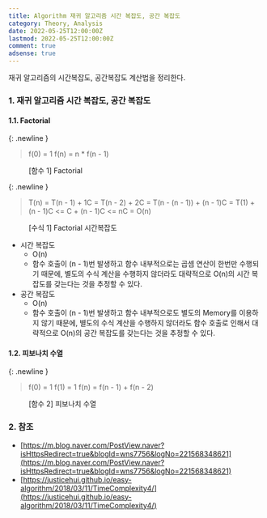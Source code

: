 ```yaml
---
title: Algorithm 재귀 알고리즘 시간 복잡도, 공간 복잡도
category: Theory, Analysis
date: 2022-05-25T12:00:00Z
lastmod: 2022-05-25T12:00:00Z
comment: true
adsense: true
---
```


재귀 알고리즘의 시간복잡도, 공간복잡도 계산법을 정리한다.

### 1. 재귀 알고리즘 시간 복잡도, 공간 복잡도

#### 1.1. Factorial

{: .newline }
> f(0) = 1
> f(n) = n * f(n - 1) <br/>
<figure>
<figcaption class="caption">[함수 1] Factorial</figcaption>
</figure>

{: .newline }
> T(n) = T(n - 1) + 1C
>      = T(n - 2) + 2C
>      = T(n - (n - 1)) + (n - 1)C
>      = T(1) + (n - 1)C
>      <= C + (n - 1)C
>      <= nC
>      = O(n) <br/>
<figure>
<figcaption class="caption">[수식 1] Factorial 시간복잡도</figcaption>
</figure>

* 시간 복잡도
  * O(n)
  * 함수 호출이 (n - 1)번 발생하고 함수 내부적으로는 곱셈 연산이 한번만 수행되기 때문에, 별도의 수식 계산을 수행하지 않더라도  대략적으로 O(n)의 시간 복잡도를 갖는다는 것을 추정할 수 있다.
* 공간 복잡도
  * O(n)
  * 함수 호출이 (n - 1)번 발생하고 함수 내부적으로도 별도의 Memory를 이용하지 않기 때문에, 별도의 수식 계산을 수행하지 않더라도 함수 호출로 인해서 대략적으로 O(n)의 공간 복잡도를 갖는다는 것을 추정할 수 있다.

#### 1.2. 피보나치 수열

{: .newline }
> f(0) = 1
> f(1) = 1
> f(n) = f(n - 1) + f(n - 2) <br/>
<figure>
<figcaption class="caption">[함수 2] 피보나치 수열</figcaption>
</figure>

### 2. 참조

* [https://m.blog.naver.com/PostView.naver?isHttpsRedirect=true&blogId=wns7756&logNo=221568348621](https://m.blog.naver.com/PostView.naver?isHttpsRedirect=true&blogId=wns7756&logNo=221568348621)
* [https://justicehui.github.io/easy-algorithm/2018/03/11/TimeComplexity4/](https://justicehui.github.io/easy-algorithm/2018/03/11/TimeComplexity4/)